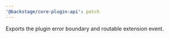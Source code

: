 ```yaml
---
'@backstage/core-plugin-api': patch
---
```


Exports the plugin error boundary and routable extension event.
